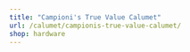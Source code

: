 ```yaml
---
title: "Campioni's True Value Calumet"
url: /calumet/campionis-true-value-calumet/
shop: hardware
---
```

